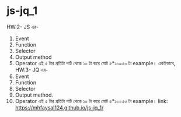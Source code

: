 # js-jq_1
HW:2- JS এর- 
1. Event 
2. Function
3. Selector 
4. Output method
5. Operator 
 এই ৫ টার প্রতিটা পার্ট থেকে ১০ টা করে মোট ৫*১০=৫০ টা example। 
 একইভাবে, HW:3- JQ এর- 
 1. Event 
 2. Function 
 3.  Selector 
 4.  Output method.
 5. Operator 
এই ৫ টার প্রতিটা পার্ট থেকে ১০ টা করে মোট ৫*১০=৫০ টা example।
link: https://mhfaysal124.github.io/js-jq_1/

